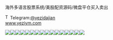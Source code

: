 海外多语言股票系统/美股配资源码/微盘平仓买入卖出<p dir="auto"><a target="_blank" rel="noopener noreferrer nofollow" href="https://camo.githubusercontent.com/d614d90677fbc2e34c7c62ebc68c82379d87a57c4beaf05af65fec7ba6b72e36/68747470733a2f2f63646e2d69636f6e732d706e672e666c617469636f6e2e636f6d2f3531322f323131312f323131313634362e706e67"><img src="https://camo.githubusercontent.com/d614d90677fbc2e34c7c62ebc68c82379d87a57c4beaf05af65fec7ba6b72e36/68747470733a2f2f63646e2d69636f6e732d706e672e666c617469636f6e2e636f6d2f3531322f323131312f323131313634362e706e67" alt="Telegram Icon" style="width: 16px; max-width: 100%;" data-canonical-src="https://cdn-icons-png.flaticon.com/512/2111/2111646.png"></a>Telegram:<a href="https://t.me/yezidajian" rel="nofollow">@yezidajian</a><br><a href="https://www.yeziym.com/">www.yeziym.com</a></p><img src="https://github.com/yeziym/haiwaiduoyuyangu_AL/blob/main/hQu58.png"><img src="https://github.com/yeziym/haiwaiduoyuyangu_AL/blob/main/5JZAf.png"><img src="https://github.com/yeziym/haiwaiduoyuyangu_AL/blob/main/XDzWF.png"><img src="https://github.com/yeziym/haiwaiduoyuyangu_AL/blob/main/gl2oX.png"><img src="https://github.com/yeziym/haiwaiduoyuyangu_AL/blob/main/df5TA.png"><img src="https://github.com/yeziym/haiwaiduoyuyangu_AL/blob/main/IWTtL.png"><img src="https://github.com/yeziym/haiwaiduoyuyangu_AL/blob/main/oHSPH.png"><img src="https://github.com/yeziym/haiwaiduoyuyangu_AL/blob/main/QKll4.png"><img src="https://github.com/yeziym/haiwaiduoyuyangu_AL/blob/main/0kDce.png"><img src="https://github.com/yeziym/haiwaiduoyuyangu_AL/blob/main/w1rHb.png"><img src="https://github.com/yeziym/haiwaiduoyuyangu_AL/blob/main/BHbHG.png"><img src="https://github.com/yeziym/haiwaiduoyuyangu_AL/blob/main/n4kt7.png"><img src="https://github.com/yeziym/haiwaiduoyuyangu_AL/blob/main/pkJml.png"><img src="https://github.com/yeziym/haiwaiduoyuyangu_AL/blob/main/rweHk.png"><img src="https://github.com/yeziym/haiwaiduoyuyangu_AL/blob/main/OxuKA.png"><img src="https://github.com/yeziym/haiwaiduoyuyangu_AL/blob/main/eLXMe.png">